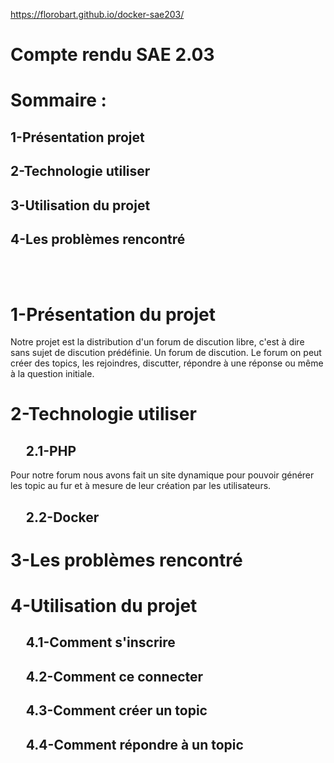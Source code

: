 https://florobart.github.io/docker-sae203/
# Compte rendu SAE 2.03

# Sommaire :

## 1-Présentation projet     <br />
## 2-Technologie utiliser    <br />
## 3-Utilisation du projet   <br />
## 4-Les problèmes rencontré <br />

<br /><br />

# 1-Présentation du projet
Notre projet est la distribution d'un forum de discution libre, c'est à dire sans sujet de discution prédéfinie. Un forum de discution.
Le forum on peut créer des topics, les rejoindres, discutter, répondre à une réponse ou même à la question initiale.

# 2-Technologie utiliser
## &nbsp;&nbsp;&nbsp;&nbsp; 2.1-PHP
Pour notre forum nous avons fait un site dynamique pour pouvoir générer les topic au fur et à mesure de leur création par les utilisateurs.


## &nbsp;&nbsp;&nbsp;&nbsp; 2.2-Docker


# 3-Les problèmes rencontré


# 4-Utilisation du projet
## &nbsp;&nbsp;&nbsp;&nbsp; 4.1-Comment s'inscrire

## &nbsp;&nbsp;&nbsp;&nbsp; 4.2-Comment ce connecter

## &nbsp;&nbsp;&nbsp;&nbsp; 4.3-Comment créer un topic

## &nbsp;&nbsp;&nbsp;&nbsp; 4.4-Comment répondre à un topic
 
